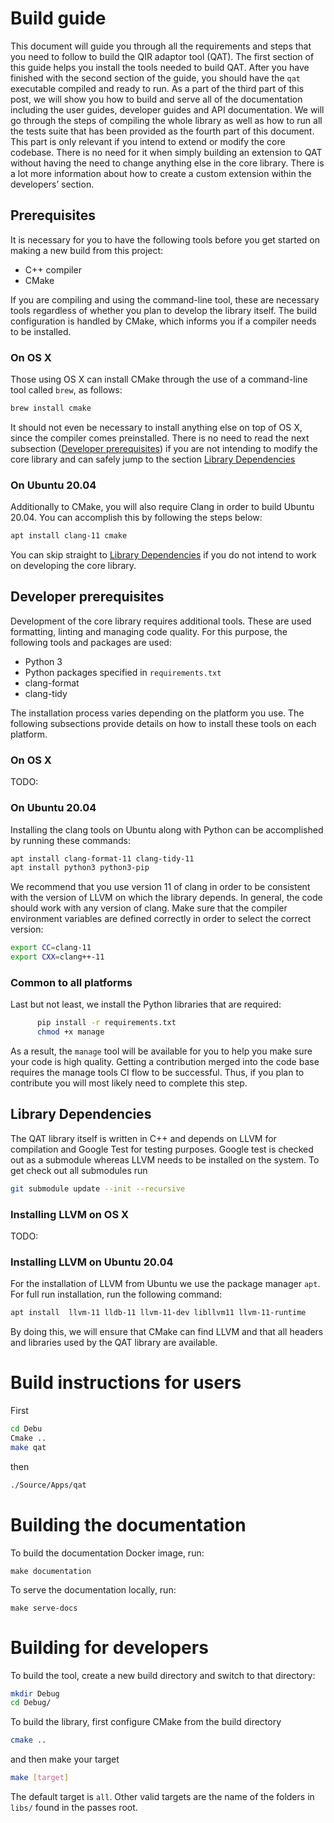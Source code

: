 # Build guide

This document will guide you through all the requirements and steps that you need to follow to build the QIR adaptor tool (QAT). The first section of this guide helps you install the tools needed to build QAT. After you have finished with the second section of the guide, you should have the `qat` executable compiled and ready to run. As a part of the third part of this post, we will show you how to build and serve all of the documentation including the user guides, developer guides and API documentation. We will go through the steps of compiling the whole library as well as how to run all the tests suite that has been provided as the fourth part of this document. This part is only relevant if you intend to extend or modify the core codebase. There is no need for it when simply building an extension to QAT without having the need to change anything else in the core library. There is a lot more information about how to create a custom extension within the developers’ section.

## Prerequisites

It is necessary for you to have the following tools before you get started on making a new build from this project:

- C++ compiler
- CMake

If you are compiling and using the command-line tool, these are necessary tools regardless of whether you plan to develop the library itself. The build configuration is handled by CMake, which informs you if a compiler needs to be installed.

### On OS X

Those using OS X can install CMake through the use of a command-line tool called `brew`, as follows:

```sh
brew install cmake
```

It should not even be necessary to install anything else on top of OS X, since the compiler comes preinstalled. There is no need to read the next subsection ([Developer prerequisites](#developer-prerequisites)) if you are not intending to modify the core library and can safely jump to the section [Library Dependencies](#library-dependencies)

### On Ubuntu 20.04

Additionally to CMake, you will also require Clang in order to build Ubuntu 20.04. You can accomplish this by following the steps below:

```sh
apt install clang-11 cmake
```

You can skip straight to [Library Dependencies](#library-dependencies) if you do not intend to work on developing the core library.

## Developer prerequisites

Development of the core library requires additional tools. These are used formatting, linting and managing code quality. For this purpose, the following tools and packages are used:

- Python 3
- Python packages specified in `requirements.txt`
- clang-format
- clang-tidy

The installation process varies depending on the platform you use. The following subsections provide details on how to install these tools on each platform.

### On OS X

TODO:

### On Ubuntu 20.04

Installing the clang tools on Ubuntu along with Python can be accomplished by running these commands:

```sh
apt install clang-format-11 clang-tidy-11
apt install python3 python3-pip
```

We recommend that you use version 11 of clang in order to be consistent with the version of LLVM on which the library depends. In general, the code should work with any version of clang. Make sure that the compiler environment variables are defined correctly in order to select the correct version:

```sh
export CC=clang-11
export CXX=clang++-11
```

### Common to all platforms

Last but not least, we install the Python libraries that are required:

```sh
      pip install -r requirements.txt
      chmod +x manage
```

As a result, the `manage` tool will be available for you to help you make sure your code is high quality. Getting a contribution merged into the code base requires the manage tools CI flow to be successful. Thus, if you plan to contribute you will most likely need to complete this step.

## Library Dependencies

The QAT library itself is written in C++ and depends on LLVM for compilation and Google Test for testing purposes. Google test is checked out as a submodule whereas LLVM needs to be installed on the system. To get check out all submodules run

```sh
git submodule update --init --recursive
```

### Installing LLVM on OS X

TODO:

### Installing LLVM on Ubuntu 20.04

For the installation of LLVM from Ubuntu we use the package manager `apt`. For full run installation, run the following command:

```sh
apt install  llvm-11 lldb-11 llvm-11-dev libllvm11 llvm-11-runtime
```

By doing this, we will ensure that CMake can find LLVM and that all headers and libraries used by the QAT library are available.

# Build instructions for users

First

```sh
cd Debu
Cmake ..
make qat
```

then

```sh
./Source/Apps/qat
```

# Building the documentation

To build the documentation Docker image, run:

```
make documentation
```

To serve the documentation locally, run:

```
make serve-docs
```

# Building for developers

To build the tool, create a new build directory and switch to that directory:

```sh
mkdir Debug
cd Debug/
```

To build the library, first configure CMake from the build directory

```sh
cmake ..
```

and then make your target

```sh
make [target]
```

The default target is `all`. Other valid targets are the name of the folders in `libs/` found in the passes root.
